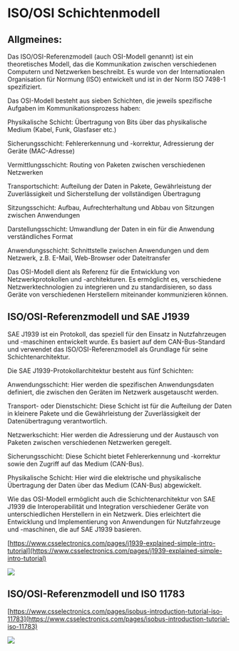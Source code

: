 # ISO/OSI Schichtenmodell

## Allgmeines:

Das ISO/OSI-Referenzmodell (auch OSI-Modell genannt) ist ein theoretisches Modell, das die Kommunikation zwischen verschiedenen Computern und Netzwerken beschreibt. Es wurde von der Internationalen Organisation für Normung (ISO) entwickelt und ist in der Norm ISO 7498-1 spezifiziert.

Das OSI-Modell besteht aus sieben Schichten, die jeweils spezifische Aufgaben im Kommunikationsprozess haben:

Physikalische Schicht: Übertragung von Bits über das physikalische Medium (Kabel, Funk, Glasfaser etc.)

Sicherungsschicht: Fehlererkennung und -korrektur, Adressierung der Geräte (MAC-Adresse)

Vermittlungsschicht: Routing von Paketen zwischen verschiedenen Netzwerken

Transportschicht: Aufteilung der Daten in Pakete, Gewährleistung der Zuverlässigkeit und Sicherstellung der vollständigen Übertragung

Sitzungsschicht: Aufbau, Aufrechterhaltung und Abbau von Sitzungen zwischen Anwendungen

Darstellungsschicht: Umwandlung der Daten in ein für die Anwendung verständliches Format

Anwendungsschicht: Schnittstelle zwischen Anwendungen und dem Netzwerk, z.B. E-Mail, Web-Browser oder Dateitransfer

Das OSI-Modell dient als Referenz für die Entwicklung von Netzwerkprotokollen und -architekturen. Es ermöglicht es, verschiedene Netzwerktechnologien zu integrieren und zu standardisieren, so dass Geräte von verschiedenen Herstellern miteinander kommunizieren können.

## ISO/OSI-Referenzmodell und SAE J1939

SAE J1939 ist ein Protokoll, das speziell für den Einsatz in Nutzfahrzeugen und -maschinen entwickelt wurde. Es basiert auf dem CAN-Bus-Standard und verwendet das ISO/OSI-Referenzmodell als Grundlage für seine Schichtenarchitektur.

Die SAE J1939-Protokollarchitektur besteht aus fünf Schichten:

Anwendungsschicht: Hier werden die spezifischen Anwendungsdaten definiert, die zwischen den Geräten im Netzwerk ausgetauscht werden.

Transport- oder Dienstschicht: Diese Schicht ist für die Aufteilung der Daten in kleinere Pakete und die Gewährleistung der Zuverlässigkeit der Datenübertragung verantwortlich.

Netzwerkschicht: Hier werden die Adressierung und der Austausch von Paketen zwischen verschiedenen Netzwerken geregelt.

Sicherungsschicht: Diese Schicht bietet Fehlererkennung und -korrektur sowie den Zugriff auf das Medium (CAN-Bus).

Physikalische Schicht: Hier wird die elektrische und physikalische Übertragung der Daten über das Medium (CAN-Bus) abgewickelt.

Wie das OSI-Modell ermöglicht auch die Schichtenarchitektur von SAE J1939 die Interoperabilität und Integration verschiedener Geräte von unterschiedlichen Herstellern in ein Netzwerk. Dies erleichtert die Entwicklung und Implementierung von Anwendungen für Nutzfahrzeuge und -maschinen, die auf SAE J1939 basieren.

[https://www.csselectronics.com/pages/j1939-explained-simple-intro-tutorial](https://www.csselectronics.com/pages/j1939-explained-simple-intro-tutorial)

![](https://cdn.shopify.com/s/files/1/0579/8032/1980/files/j1939-osi-model-7-layer-standards-sae.svg)

## ISO/OSI-Referenzmodell und ISO 11783

[https://www.csselectronics.com/pages/isobus-introduction-tutorial-iso-11783](https://www.csselectronics.com/pages/isobus-introduction-tutorial-iso-11783)

![](https://cdn.shopify.com/s/files/1/0579/8032/1980/files/isobus-osi-model-layer-iso-11783.svg)

